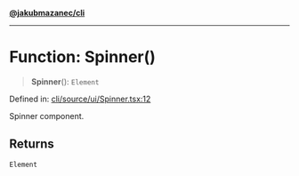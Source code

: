 [**@jakubmazanec/cli**](../README.md)

---

# Function: Spinner()

> **Spinner**(): `Element`

Defined in:
[cli/source/ui/Spinner.tsx:12](https://github.com/jakubmazanec/tools/blob/7c5f40d811171692b72a47160bc33d644201b16a/packages/cli/source/ui/Spinner.tsx#L12)

Spinner component.

## Returns

`Element`
